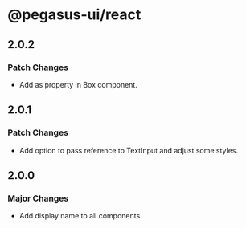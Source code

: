 # @pegasus-ui/react

## 2.0.2

### Patch Changes

- Add as property in Box component.

## 2.0.1

### Patch Changes

- Add option to pass reference to TextInput and adjust some styles.

## 2.0.0

### Major Changes

- Add display name to all components
